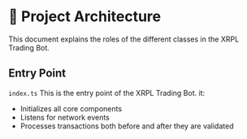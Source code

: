 # 📂 Project Architecture

This document explains the roles of the different classes in the XRPL Trading Bot.

## Entry Point

`index.ts`
This is the entry point of the XRPL Trading Bot.
it:
+ Initializes all core components
+ Listens for network events
+ Processes transactions both before and after they are validated
